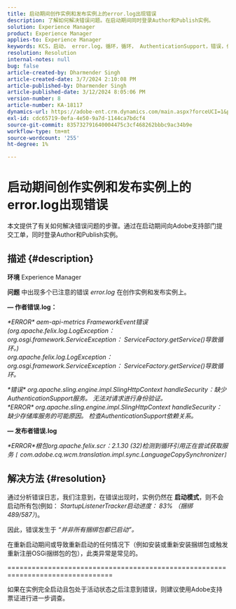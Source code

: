 ```yaml
---
title: 启动期间创作实例和发布实例上的error.log出现错误
description: 了解如何解决错误问题。在启动期间同时登录Author和Publish实例。
solution: Experience Manager
product: Experience Manager
applies-to: Experience Manager
keywords: KCS，启动， error.log，循环，循环， AuthenticationSupport，错误，作者实例，发布实例，常见问题解答
resolution: Resolution
internal-notes: null
bug: false
article-created-by: Dharmender Singh
article-created-date: 3/7/2024 2:10:08 PM
article-published-by: Dharmender Singh
article-published-date: 3/12/2024 8:05:06 PM
version-number: 8
article-number: KA-18117
dynamics-url: https://adobe-ent.crm.dynamics.com/main.aspx?forceUCI=1&pagetype=entityrecord&etn=knowledgearticle&id=a9330262-8cdc-ee11-904d-6045bd006d92
exl-id: cdc65719-0efa-4e50-9a7d-1144ca7bdcf4
source-git-commit: 835732791640004475c3cf468262bbbc9ac34b9e
workflow-type: tm+mt
source-wordcount: '255'
ht-degree: 1%

---
```


# 启动期间创作实例和发布实例上的error.log出现错误


本文提供了有关如何解决错误问题的步骤。通过在启动期间向Adobe支持部门提交工单，同时登录Author和Publish实例。

## 描述 {#description}


<b>环境</b>
Experience Manager

<b>问题</b>
中出现多个已注意的错误 *error.log* 在创作实例和发布实例上。

<b> — 作者错误.log：</b>

*\*ERROR\* aem-api-metrics FrameworkEvent错误(org.apache.felix.log.LogException： org.osgi.framework.ServiceException： ServiceFactory.getService()导致循环。)
<br>org.apache.felix.log.LogException： org.osgi.framework.ServiceException： ServiceFactory.getService()导致循环。*



*\*错误\* org.apache.sling.engine.impl.SlingHttpContext handleSecurity：缺少AuthenticationSupport服务。 无法对请求进行身份验证。
<br>\*ERROR\* org.apache.sling.engine.impl.SlingHttpContext handleSecurity：缺少存储库服务的可能原因。 检查AuthenticationSupport依赖关系。*



<b> — 发布者错误.log</b>

*\*ERROR\*根包org.apache.felix.scr：2.1.30 (32)检测到循环引用正在尝试获取服务 `[` com.adobe.cq.wcm.translation.impl.sync.LanguageCopySynchronizer`]`*






## 解决方法 {#resolution}


通过分析错误日志，我们注意到，在错误出现时，实例仍然在 <b>启动模式</b>，则不会启动所有包(例如： *StartupListenerTracker启动进度： 83% （捆绑489/587）*)。

因此，错误发生于 *“并非所有捆绑包都已启动”。*

在重新启动期间或导致重新启动的任何情况下（例如安装或重新安装捆绑包或触发重新注册OSGi捆绑包的包），此类异常是常见的。



================================================================================

如果在实例完全启动且包处于活动状态之后注意到错误，则建议使用Adobe支持票证进行进一步调查。
